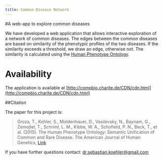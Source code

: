 ```yaml
---
title: Common Disease Network
---
```


#A web-app to explore common diseases

We have developed a web application that allows interactive exploration of a network of common diseases. The edges between the common diseases are based on similarity of the phenotypic profiles of the two diseases. If the similarity exceeds a threshold, we draw an edge, otherwise not. The similarity is calculated using the [Human Phenotype Ontology](http://human-phenotype-ontology.org).

# Availability

The application is available at [http://compbio.charite.de/CDN/cdn.html](http://compbio.charite.de/CDN/cdn.html)

##Citation

The paper for this project is:

> Groza, T., Kohler, S., Moldenhauer, D., Vasilevsky, N., Baynam, G., Zemojtel, T., Schriml, L. M., Kibbe, W. A., Schofield, P. N., Beck, T., et al. (2015). 
> The Human Phenotype Ontology: Semantic Unification of Common and Rare Disease. 
> The American Journal of Human Genetics, [Link](http://www.cell.com/ajhg/abstract/S0002-9297(15)00234-7)

If you have further questions contact: [dr.sebastian.koehler@gmail.com](http://drseb.github.io)



